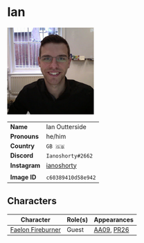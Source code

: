 # Ian

<img src="https://raw.githubusercontent.com/jesskelsall/astarus-images/main/players/c60389410d58e942.png" height="200" />

|||
| --- | --- |
| **Name** | Ian Outterside | player.3
| **Pronouns** | he/him |
| **Country** | `GB 🇬🇧` |
| **Discord** | `Ianoshorty#2662` |
| **Instagram** | [ianoshorty](https://www.instagram.com/ianoshorty/) |
||
| **Image ID** | `c60389410d58e942` |

## Characters

| Character | Role(s) | Appearances |
| --- | --- | --- |
| [Faelon Fireburner](../characters/faelon-fireburner.md) | Guest | [AA09](../sessions/AA09.md), [PR26](../sessions/completed/PR26.md) |
